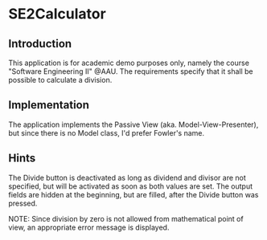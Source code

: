 # SE2Calculator

## Introduction
This application is for academic demo purposes only, namely the
course "Software Engineering II" @AAU.
The requirements specify that it shall be possible to calculate a division.

## Implementation
The application implements the Passive View (aka. Model-View-Presenter), but
since there is no Model class, I'd prefer Fowler's name.

## Hints
The Divide button is deactivated as long as dividend and divisor are not 
specified, but will be activated as soon as both values are set.
The output fields are hidden at the beginning, but are filled, after the 
Divide button was pressed.

NOTE: Since division by zero is not allowed from mathematical point of view,
an appropriate error message is displayed.
